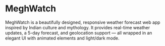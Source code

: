 # MeghWatch
MeghWatch is a beautifully designed, responsive weather forecast web app inspired by Indian culture and mythology. It provides real-time weather updates, a 5-day forecast, and geolocation support — all wrapped in an elegant UI with animated elements and light/dark mode.

